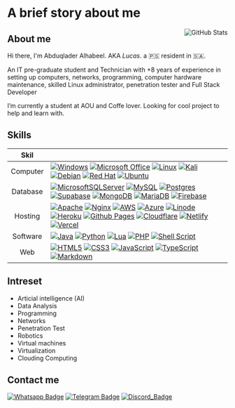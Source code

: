 # A brief story about me 

<img src="https://github-readme-stats.vercel.app/api?username=l3op&count_private=true&show_icons=true&theme=dark&bg_color=ffffff00&hide_border=true" alt="GitHub Stats" align="right" />

## About me
  Hi there, I'm Abduqlader Alhabeel. AKA *Lucas*. a :palestinian_territories: resident in :saudi_arabia:.
  
  An IT pre-graduate student and Technician with +8 years of experience in setting up computers, networks, programming, computer hardware maintenance, skilled Linux administrator, penetration tester and Full Stack Developer

  I’m currently a student at AOU and Coffe lover.
  Looking for cool project to help and learn with.


## Skills

| Skil | |
| :----:        | :---- |
| Computer | [![Windows](https://img.shields.io/badge/Windows-0078D6?&logo=windows&logoColor=white)](#---) [![Microsoft Office](https://img.shields.io/badge/Microsoft_Office-D83B01?&logo=microsoft-office&logoColor=white)](#---) [![Linux](https://img.shields.io/badge/Linux-FCC624?&logo=linux&logoColor=black)](#---) [![Kali](https://img.shields.io/badge/Kali-268BEE?&logo=kalilinux&logoColor=white)](#---) [![Debian](https://img.shields.io/badge/Debian-D70A53?&logo=debian&logoColor=white)](#---) [![Red Hat](https://img.shields.io/badge/Red%20Hat-EE0000?&logo=redhat&logoColor=white)](#---) [![Ubuntu](https://img.shields.io/badge/Ubuntu-E95420?&logo=ubuntu&logoColor=white)](#---) |
| Database | [![MicrosoftSQLServer](https://img.shields.io/badge/Microsoft%20SQL%20Server-CC2927?&logo=microsoft%20sql%20server&logoColor=white)](#---) [![MySQL](https://img.shields.io/badge/mysql-%2300f.svg?&logo=mysql&logoColor=white)](#---) [![Postgres](https://img.shields.io/badge/postgres-%23316192.svg?&logo=postgresql&logoColor=white)](#---) [![Supabase](https://img.shields.io/badge/Supabase-3ECF8E?&logo=supabase&logoColor=white)](#---) [![MongoDB](https://img.shields.io/badge/MongoDB-%234ea94b.svg?&logo=mongodb&logoColor=white)](#---) [![MariaDB](https://img.shields.io/badge/MariaDB-003545?&logo=mariadb&logoColor=white)](#---) [![Firebase](https://img.shields.io/badge/Firebase-039BE5?&logo=Firebase&logoColor=white)](#---) |
| Hosting |  [![Apache](https://img.shields.io/badge/apache-%23D42029.svg?logo=apache&logoColor=white)](#---) [![Nginx](https://img.shields.io/badge/nginx-%23009639.svg?logo=nginx&logoColor=white)](#---) [![AWS](https://img.shields.io/badge/AWS-%23FF9900.svg?logo=amazon-aws&logoColor=white)](#---) [![Azure](https://img.shields.io/badge/azure-%230072C6.svg?&logo=microsoftazure&logoColor=white)](#---) [![Linode](https://img.shields.io/badge/linode-00A95C?&logo=linode&logoColor=white)](#---) [![Heroku](https://img.shields.io/badge/heroku-%23430098.svg?&logo=heroku&logoColor=white)](#---) [![Github Pages](https://img.shields.io/badge/github%20pages-121013?&logo=github&logoColor=white)](#---) [![Cloudflare](https://img.shields.io/badge/Cloudflare-F38020?&logo=Cloudflare&logoColor=white)](#---) [![Netlify](https://img.shields.io/badge/netlify-%23000000.svg?&logo=netlify&logoColor=#---00C7B7)](#---) [![Vercel](https://img.shields.io/badge/vercel-%23000000.svg?&logo=vercel&logoColor=white)](#---) |
| Software |  [![Java](https://img.shields.io/badge/java-%23ED8B00.svg?logo=openjdk&logoColor=white)](#---) [![Python](https://img.shields.io/badge/python-3670A0?&logo=python&logoColor=ffdd54)](#---) [![Lua](https://img.shields.io/badge/lua-%232C2D72.svg?&logo=lua&logoColor=white)](#---) [![PHP](https://img.shields.io/badge/php-%23777BB4.svg?&logo=php&logoColor=white)](#---) [![Shell Script](https://img.shields.io/badge/shell_script-%23121011.svg?&logo=gnu-bash&logoColor=white)](#---) |
| Web |  [![HTML5](https://img.shields.io/badge/html5-%23E34F26.svg?&logo=html5&logoColor=white)](#---) [![CSS3](https://img.shields.io/badge/css3-%231572B6.svg?&logo=css3&logoColor=white)](#---) [![JavaScript](https://img.shields.io/badge/javascript-%23323330.svg?&logo=javascript&logoColor=%23F7DF1E)](#---) [![TypeScript](https://img.shields.io/badge/typescript-%23007ACC.svg?&logo=typescript&logoColor=white)](#---) [![Markdown](https://img.shields.io/badge/markdown-%23000000.svg?&logo=markdown&logoColor=white)](#---)  |

## Intreset
- Articial intelligence (AI)
- Data Analysis
- Programming
- Networks
- Penetration Test 
- Robotics
- Virtual machines
- Virtualization
- Clouding Computing

## Contact me
[![Whatsapp Badge](https://badges.aleen42.com/src/whatsapp.svg)](https://wa.me/966596896980)
[![Telegram Badge](https://badges.aleen42.com/src/telegram.svg)](https://t.me/s/il3op) 
[![Discord_Badge](https://badges.aleen42.com/src/discord.svg)](https://discordapp.com/users/226101430216425473/)
